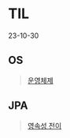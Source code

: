 # TIL
23-10-30 

## OS
> [운영체제]()
## JPA
> [영속성 전이](https://github.com/JustHoIt/TIL/blob/main/JPA/Cascade.md)

